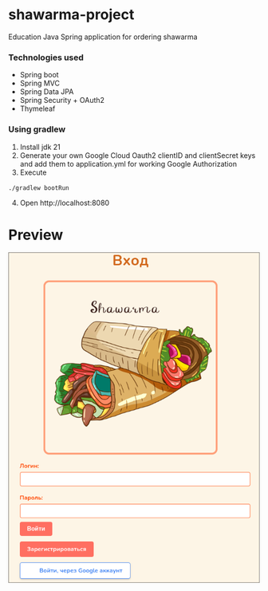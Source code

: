 # shawarma-project
 Education Java Spring application for ordering shawarma
### Technologies used
- Spring boot
- Spring MVC
- Spring Data JPA
- Spring Security + OAuth2
- Thymeleaf
### Using gradlew
1. Install jdk 21
2. Generate your own Google Cloud Oauth2 clientID and clientSecret keys and add them to application.yml for working Google Authorization
3. Execute
```shell
./gradlew bootRun
```
4. Open http://localhost:8080

# Preview

![loginPageHere](shawarma/images/login.png)


